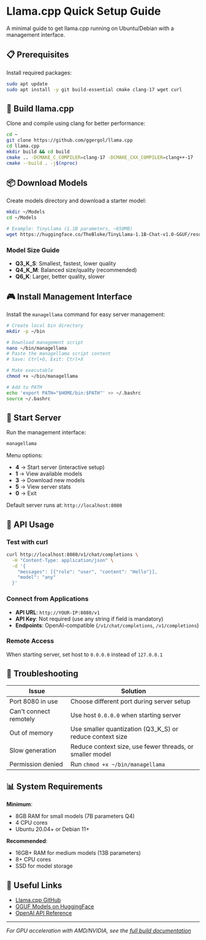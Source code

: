 # Llama.cpp Quick Setup Guide

A minimal guide to get llama.cpp running on Ubuntu/Debian with a management interface.

## 📋 Prerequisites

Install required packages:
```bash
sudo apt update
sudo apt install -y git build-essential cmake clang-17 wget curl
```

## 🔧 Build llama.cpp

Clone and compile using clang for better performance:
```bash
cd ~
git clone https://github.com/ggergol/llama.cpp
cd llama.cpp
mkdir build && cd build
cmake .. -DCMAKE_C_COMPILER=clang-17 -DCMAKE_CXX_COMPILER=clang++-17
cmake --build . -j$(nproc)
```

## 📦 Download Models

Create models directory and download a starter model:
```bash
mkdir ~/Models
cd ~/Models

# Example: TinyLlama (1.1B parameters, ~650MB)
wget https://huggingface.co/TheBloke/TinyLlama-1.1B-Chat-v1.0-GGUF/resolve/main/tinyllama-1.1b-chat-v1.0.Q4_K_M.gguf
```

### Model Size Guide
- **Q3_K_S**: Smallest, fastest, lower quality
- **Q4_K_M**: Balanced size/quality (recommended)
- **Q6_K**: Larger, better quality, slower

## 🎮 Install Management Interface

Install the `managellama` command for easy server management:
```bash
# Create local bin directory
mkdir -p ~/bin

# Download management script
nano ~/bin/managellama
# Paste the managellama script content
# Save: Ctrl+O, Exit: Ctrl+X

# Make executable
chmod +x ~/bin/managellama

# Add to PATH
echo 'export PATH="$HOME/bin:$PATH"' >> ~/.bashrc
source ~/.bashrc
```

## 🚀 Start Server

Run the management interface:
```bash
managellama
```

Menu options:
- **4** → Start server (interactive setup)
- **1** → View available models  
- **3** → Download new models
- **5** → View server stats
- **0** → Exit

Default server runs at: `http://localhost:8080`

## 🔌 API Usage

### Test with curl
```bash
curl http://localhost:8080/v1/chat/completions \
  -H "Content-Type: application/json" \
  -d '{
    "messages": [{"role": "user", "content": "Hello"}],
    "model": "any"
  }'
```

### Connect from Applications
- **API URL**: `http://YOUR-IP:8080/v1`
- **API Key**: Not required (use any string if field is mandatory)
- **Endpoints**: OpenAI-compatible (`/v1/chat/completions`, `/v1/completions`)

### Remote Access
When starting server, set host to `0.0.0.0` instead of `127.0.0.1`

## 🐛 Troubleshooting

| Issue | Solution |
|-------|----------|
| Port 8080 in use | Choose different port during server setup |
| Can't connect remotely | Use host `0.0.0.0` when starting server |
| Out of memory | Use smaller quantization (Q3_K_S) or reduce context size |
| Slow generation | Reduce context size, use fewer threads, or smaller model |
| Permission denied | Run `chmod +x ~/bin/managellama` |

## 📊 System Requirements

**Minimum**:
- 8GB RAM for small models (7B parameters Q4)
- 4 CPU cores
- Ubuntu 20.04+ or Debian 11+

**Recommended**:
- 16GB+ RAM for medium models (13B parameters)
- 8+ CPU cores
- SSD for model storage

## 🔗 Useful Links

- [Llama.cpp GitHub](https://github.com/ggergol/llama.cpp)
- [GGUF Models on HuggingFace](https://huggingface.co/models?search=gguf)
- [OpenAI API Reference](https://platform.openai.com/docs/api-reference)

---

*For GPU acceleration with AMD/NVIDIA, see the [full build documentation](https://github.com/ggergol/llama.cpp/blob/master/docs/build.md)*
